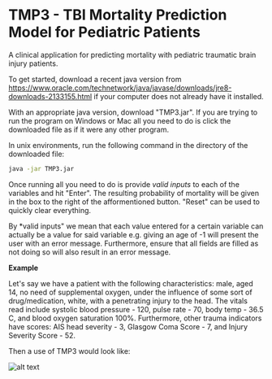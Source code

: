 # TMP3 - TBI Mortality Prediction Model for Pediatric Patients
A clinical application for predicting mortality with pediatric traumatic brain injury patients.

To get started, download a recent java version from https://www.oracle.com/technetwork/java/javase/downloads/jre8-downloads-2133155.html if your computer does not already have it installed.

With an appropriate java version, download "TMP3.jar". If you are trying to run the program on Windows or Mac all you need to do is click the downloaded file as if it were any other program.

In unix environments, run the following command in the directory of the downloaded file:
```bash
java -jar TMP3.jar
```
Once running all you need to do is provide *valid inputs* to each of the variables and hit "Enter". The resulting probability of mortality will be given in the box to the right of the afformentioned button. "Reset" can be used to quickly clear everything.

By *valid inputs" we mean that each value entered for a certain variable can actually be a value for said variable e.g. giving an age of -1 will present the user with an error message. Furthermore, ensure that all fields are filled as not doing so will also result in an error message.

**Example**

Let's say we have a patient with the following characteristics: male, aged 14, no need of supplemental oxygen, under the influence of some sort of drug/medication, white, with a penetrating injury to the head. The vitals read include systolic blood pressure - 120, pulse rate - 70, body temp - 36.5 C, and blood oxygen saturation 100%. Furthermore, other trauma indicators have scores: AIS head severity - 3, Glasgow Coma Score - 7, and Injury Severity Score - 52.

Then a use of TMP3 would look like:

![alt text](https://i.imgur.com/QV33bwJ.png)
